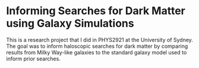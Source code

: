 # Informing Searches for Dark Matter using Galaxy Simulations

This is a research project that I did in PHYS2921 at the University of Sydney. The goal was to inform haloscopic searches for dark matter by comparing results
from Milky Way-like galaxies to the standard galaxy model used to inform prior searches.
